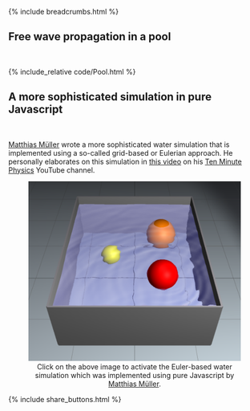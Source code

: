 {% include breadcrumbs.html %}

## Free wave propagation in a pool
<div class="header_line"><br/></div>

{% include_relative code/Pool.html %}

<p style="clear: both;"></p>

## A more sophisticated simulation in pure Javascript
<div class="header_line"><br/></div>

[Matthias Müller](https://www.matthiasMueller.info/tenMinutePhysics) wrote
a more sophisticated water simulation that is implemented using a so-called grid-based 
or Eulerian approach. He personally elaborates on this simulation 
in [this video](https://www.youtube.com/watch?v=XmzBREkK8kY) 
on his [Ten Minute Physics](https://www.youtube.com/c/TenMinutePhysics) YouTube channel.

<figure style="float: center; text-align: center;">
  <a href="water.html">
    <img alt="Euler water simulation" src="images/water.png" title="Click to animate"/>
  </a>
  <figcaption>Click on the above image to activate the Euler-based water simulation 
  which was implemented using pure Javascript by 
  <a href="https://www.matthiasMueller.info/tenMinutePhysics">Matthias Müller</a>.</figcaption>
</figure>

<p style="clear: both;"></p>

{% include share_buttons.html %}